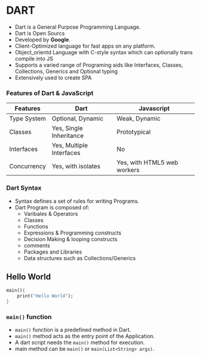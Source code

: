 # DART

* Dart is a General Purpose Programming Language.
* Dart is Open Sourcs
* Developed by __Google__.
* Client-Optimized language for fast apps on any platform.
* Object_orientd Language with C-style syntax which can optionally trans compile into JS
* Supports a varied range of Programing aids like Interfaces, Classes, Collections, Generics and Optional typing
* Extensively used to create SPA
 
 ### Features of Dart & JavaScript
 Features | Dart | Javascript
 -------- | ---- | ----------
 Type System | Optional, Dynamic | Weak, Dynamic
 Classes | Yes, Single Inheritance | Prototypical
 Interfaces | Yes, Multiple Interfaces | No
 Concurrency | Yes, with isolates | Yes, with HTML5 web workers

 ### Dart Syntax
 * Syntax defines a set of rules for writing Programs.
 * Dart Program is composed of:
    * Varibales & Operators
    * Classes
    * Functions
    * Expressions & Programming constructs
    * Decision Making & looping constructs
    * comments
    * Packages and Libraries
    * Data structures such as Collections/Generics

## Hello World
```dart
main(){
    print("Hello World");
}
```
### `main()` function
* `main()` function is a predefined method in Dart.
* `main()` method acts as the entry point of the Application.
* A dart script needs the `main()` method for execution.
* main method can be `main()` or `main(List<String> args)`.
